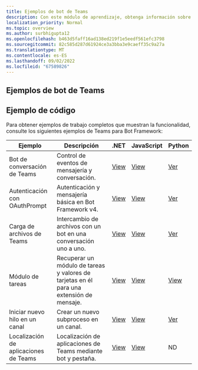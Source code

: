 ```yaml
---
title: Ejemplos de bot de Teams
description: Con este módulo de aprendizaje, obtenga información sobre los ejemplos de Teams para Bot Framework, que incluye ejemplos de trabajo que muestran la funcionalidad.
localization_priority: Normal
ms.topic: overview
ms.author: surbhigupta12
ms.openlocfilehash: b463d5faff16ad138ed219f1e5eedf561efc3798
ms.sourcegitcommit: 82c585d287d61924ce3a3bba3e9caeff35c9a27a
ms.translationtype: MT
ms.contentlocale: es-ES
ms.lasthandoff: 09/02/2022
ms.locfileid: "67589826"
---
```

## <a name="teams-bot-samples"></a>Ejemplos de bot de Teams

## <a name="code-sample"></a>Ejemplo de código

Para obtener ejemplos de trabajo completos que muestran la funcionalidad, consulte los siguientes ejemplos de Teams para Bot Framework:

| **Ejemplo** | **Descripción** | **.NET** | **JavaScript** | **Python** |
|--------|------------- |---|---|---|
| Bot de conversación de Teams | Control de eventos de mensajería y conversación. | [View](https://github.com/microsoft/BotBuilder-Samples/tree/master/samples/csharp_dotnetcore/57.teams-conversation-bot)| [View](https://github.com/microsoft/BotBuilder-Samples/tree/master/samples/javascript_nodejs/57.teams-conversation-bot)| [Ver](https://github.com/microsoft/BotBuilder-Samples/tree/master/samples/python/57.teams-conversation-bot) |
| Autenticación con OAuthPrompt| Autenticación y mensajería básica en Bot Framework v4. | [View](https://github.com/microsoft/BotBuilder-Samples/tree/master/samples/csharp_dotnetcore/46.teams-auth)| [View](https://github.com/microsoft/BotBuilder-Samples/tree/master/samples/javascript_nodejs/46.teams-auth)| [Ver](https://github.com/microsoft/BotBuilder-Samples/tree/master/samples/python/46.teams-auth) |
|Carga de archivos de Teams | Intercambio de archivos con un bot en una conversación uno a uno. | [View](https://github.com/microsoft/BotBuilder-Samples/tree/master/samples/csharp_dotnetcore/56.teams-file-upload) | [View](https://github.com/microsoft/BotBuilder-Samples/tree/master/samples/javascript_nodejs/56.teams-file-upload) | [Ver](https://github.com/microsoft/BotBuilder-Samples/tree/master/samples/python/56.teams-file-upload) |
| Módulo de tareas | Recuperar un módulo de tareas y valores de tarjetas en él para una extensión de mensaje. | [View](https://github.com/microsoft/BotBuilder-Samples/tree/main/samples/csharp_dotnetcore/54.teams-task-module) | [View](https://github.com/microsoft/BotBuilder-Samples/tree/main/samples/javascript_nodejs/54.teams-task-module) | [View](https://github.com/microsoft/BotBuilder-Samples/tree/main/samples/python/54.teams-task-module) |
| Iniciar nuevo hilo en un canal | Crear un nuevo subproceso en un canal. | [View](https://github.com/microsoft/BotBuilder-Samples/tree/main/samples/csharp_dotnetcore/58.teams-start-new-thread-in-channel) | [View](https://github.com/microsoft/BotBuilder-Samples/tree/main/samples/javascript_nodejs/58.teams-start-new-thread-in-channel) | [Ver](https://github.com/microsoft/BotBuilder-Samples/tree/main/samples/python/58.teams-start-thread-in-channel) |
| Localización de aplicaciones de Teams | Localización de aplicaciones de Teams mediante bot y pestaña. | [View](https://github.com/OfficeDev/Microsoft-Teams-Samples/tree/main/samples/app-localization/csharp) |[View](https://github.com/OfficeDev/Microsoft-Teams-Samples/tree/main/samples/app-localization/nodejs) | ND |

